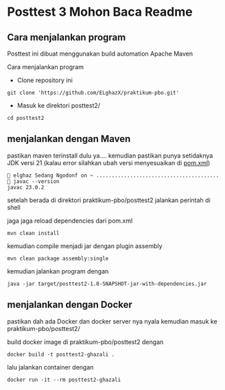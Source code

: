 # Posttest 3 Mohon Baca Readme

## Cara menjalankan program

Posttest ini dibuat menggunakan build automation Apache Maven

Cara menjalankan program

- Clone repository ini

```shell
git clone 'https://github.com/ELghazX/praktikum-pbo.git'
```

- Masuk ke direktori posttest2/

```shell
cd posttest2
```

## menjalankan dengan Maven

pastikan maven terinstall dulu ya....
kemudian pastikan punya setidaknya JDK versi 21 (kalau error silahkan ubah versi menyesuaikan di [pom.xml](pom.xml))

```shell
󰣇 elghaz Sedang Ngodonf on ~ ........................................
 javac --version
javac 23.0.2
```

setelah berada di direktori praktikum-pbo/posttest2
jalankan perintah di shell

jaga jaga reload dependencies dari pom.xml

```shell
mvn clean install
```

kemudian compile menjadi jar dengan plugin assembly

```shell
mvn clean package assembly:single
```

kemudian jalankan program dengan

```shell
java -jar target/posttest2-1.0-SNAPSHOT-jar-with-dependencies.jar
```

## menjalankan dengan Docker

pastikan dah ada Docker dan docker server nya nyala
kemudian masuk ke praktikum-pbo/posttest2/

build docker image di praktikum-pbo/posttest2 dengan

```shell
docker build -t posttest2-ghazali .
```

lalu jalankan container dengan

```shell
docker run -it --rm posttest2-ghazali
```
